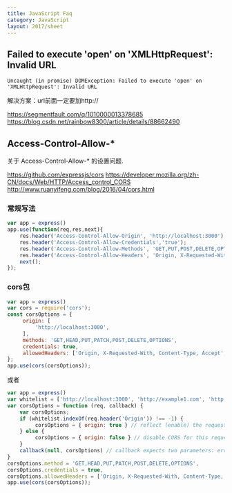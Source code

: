 ```yaml
---
title: JavaScript Faq
category: JavaScript
layout: 2017/sheet
---
```


## Failed to execute 'open' on 'XMLHttpRequest': Invalid URL

```
Uncaught (in promise) DOMException: Failed to execute 'open' on 'XMLHttpRequest': Invalid URL
```

解决方案：url前面一定要加http://

https://segmentfault.com/q/1010000013378685
https://blog.csdn.net/rainbow8300/article/details/88662490


## Access-Control-Allow-* ##

关于 Access-Control-Allow-* 的设置问题.

https://github.com/expressjs/cors
https://developer.mozilla.org/zh-CN/docs/Web/HTTP/Access_control_CORS
http://www.ruanyifeng.com/blog/2016/04/cors.html

### 常规写法 ###

```javascript
var app = express()
app.use(function(req,res,next){
    res.header('Access-Control-Allow-Origin', 'http://localhost:3000');
    res.header('Access-Control-Allow-Credentials','true');
    res.header('Access-Control-Allow-Methods', 'GET,PUT,POST,DELETE,OPTIONS,HEAD');
    res.header('Access-Control-Allow-Headers', 'Origin, X-Requested-With, Content-Type, Accept');
    next();
});
```

### cors包 ###

```javascript
var app = express()
var cors = require('cors');
const corsOptions = {
     origin: [
         'http://localhost:3000',
     ],
     methods: 'GET,HEAD,PUT,PATCH,POST,DELETE,OPTIONS',
     credentials: true,
     allowedHeaders: ['Origin, X-Requested-With, Content-Type, Accept', 'Authorization']
};
app.use(cors(corsOptions));
```

或者

```javascript
var app = express()
var whitelist = ['http://localhost:3000', 'http://example1.com', 'http://example2.com']
var corsOptions = function (req, callback) {
    var corsOptions;
    if (whitelist.indexOf(req.header('Origin')) !== -1) {
         corsOptions = { origin: true } // reflect (enable) the requested origin in the CORS response
    } else {
         corsOptions = { origin: false } // disable CORS for this request
    }
    callback(null, corsOptions) // callback expects two parameters: error and options
}
corsOptions.method = 'GET,HEAD,PUT,PATCH,POST,DELETE,OPTIONS',
corsOptions.credentials = true,
corsOptions.allowedHeaders = ['Origin, X-Requested-With, Content-Type, Accept', 'Authorization']
app.use(cors(corsOptions));
```
